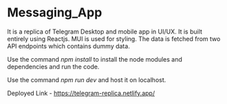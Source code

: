 # Messaging_App

It is a replica of Telegram Desktop and mobile app in UI/UX. It is built entirely using Reactjs. MUI is used for styling. The data is fetched from two API endpoints which contains dummy data. 

Use the command *npm install* to install the node modules and dependencies and run the code.

Use the command *npm run dev* and host it on localhost.

Deployed Link - https://telegram-replica.netlify.app/
